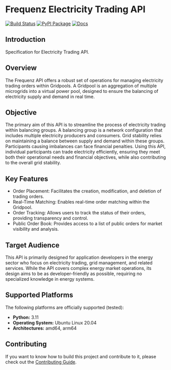 # Frequenz Electricity Trading API

[![Build Status](https://github.com/frequenz-floss/frequenz-api-electricity-trading/actions/workflows/ci.yaml/badge.svg)](https://github.com/frequenz-floss/frequenz-api-electricity-trading/actions/workflows/ci.yaml)
[![PyPI Package](https://img.shields.io/pypi/v/frequenz-api-electricity-trading)](https://pypi.org/project/frequenz-api-electricity-trading/)
[![Docs](https://img.shields.io/badge/docs-latest-informational)](https://frequenz-floss.github.io/frequenz-api-electricity-trading/)

## Introduction

Specification for Electricity Trading API.

## Overview

The Frequenz API offers a robust set of operations for managing electricity trading orders within Gridpools. 
A Gridpool is an aggregation of multiple microgrids into a virtual power pool, designed to ensure the balancing 
of electricity supply and demand in real time.

## Objective

The primary aim of this API is to streamline the process of electricity trading within balancing groups. 
A balancing group is a network configuration that includes multiple electricity producers and consumers. 
Grid stability relies on maintaining a balance between supply and demand within these groups. Participants 
causing imbalances can face financial penalties. Using this API, individual participants can trade electricity 
efficiently, ensuring they meet both their operational needs and financial objectives, while also contributing to 
the overall grid stability.

## Key Features

- Order Placement: Facilitates the creation, modification, and deletion of trading orders.
- Real-Time Matching: Enables real-time order matching within the Gridpool.
- Order Tracking: Allows users to track the status of their orders, providing transparency and control.
- Public Order Book: Provides access to a list of public orders for market visibility and analysis.

## Target Audience

This API is primarily designed for application developers in the energy sector who focus on electricity 
trading, grid management, and related services. While the API covers complex energy market operations, 
its design aims to be as developer-friendly as possible, requiring no specialized knowledge in energy systems.

## Supported Platforms

The following platforms are officially supported (tested):

- **Python:** 3.11
- **Operating System:** Ubuntu Linux 20.04
- **Architectures:** amd64, arm64

## Contributing

If you want to know how to build this project and contribute to it, please
check out the [Contributing Guide](CONTRIBUTING.md).
